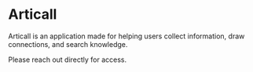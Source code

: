 # Articall

Articall is an application made for helping users collect information, draw connections, and search knowledge.

Please reach out directly for access.

